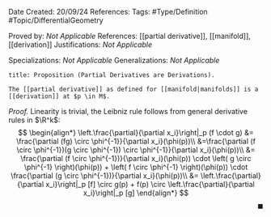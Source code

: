 <div class="topSpace"></div>

Date Created: 20/09/24 
References: 
Tags: #Type/Definition #Topic/DifferentialGeometry

Proved by: <i>Not Applicable</i>
References: [[partial derivative]], [[manifold]], [[derivation]]
Justifications: <i>Not Applicable</i>

Specializations: <i>Not Applicable</i>
Generalizations: <i>Not Applicable</i>

``` ad-Proposition
title: Proposition (Partial Derivatives are Derivations).

The [[partial derivative]] as defined for [[manifold|manifolds]] is a [[derivation]] at $p \in M$.
```

<i>Proof.</i>
Linearity is trivial, the Leibniz rule follows from general derivative rules in $\R^k$:
$$
\begin{align*}
\left.\frac{\partial}{\partial x_i}\right|_p (f \cdot g) &= \frac{\partial (fg) \circ \phi^{-1}}{\partial x_i}(\phi(p))\\
&=\frac{\partial (f \circ \phi^{-1})(g \circ \phi^{-1}) \circ \phi^{-1}}{\partial x_i}(\phi(p))\\
&= \frac{\partial (f \circ \phi^{-1})}{\partial x_i}(\phi(p)) \cdot \left( g \circ \phi^{-1} \right)(\phi(p)) + \left( f \circ \phi^{-1} \right)(\phi(p)) \cdot \frac{\partial (g \circ \phi^{-1})}{\partial x_i}(\phi(p))\\
&= \left.\frac{\partial}{\partial x_i}\right|_p [f] \circ g(p) + f(p) \circ  \left.\frac{\partial}{\partial x_i}\right|_p [g]
\end{align*}
$$
<span style="float:right;">$\blacksquare$</span>